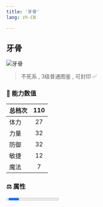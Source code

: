 ```yaml
---
title: '牙骨'
lang: zh-CN

---
```



## 牙骨

![牙骨](https://user-images.githubusercontent.com/78347270/115939451-1610f280-a4d9-11eb-9bb9-be8dbcd7cd3e.gif) 

> 不死系 , 3级普通图鉴<Card /> , 可封印 ✅ 


### 💪 能力数值

| 总档次       | 110           |
| :----------- |:-------------:|
| 体力      | 27   <Stars :number="2.5" />  |
| 力量      | 32   <Stars :number="3" />  |
| 防御      | 32  <Stars :number="3" />  | 
| 敏捷      | 12  <Stars :number="1" />  | 
| 魔法      | 7   <Stars :number="0.5" />   | 


### ⚖️ 属性


<Progress earth :number="9" />

<Progress water :number="0" />

<Progress fire :number="0" />

<Progress wind :number="1" />

### ✨ 技能栏 <Strong>8个</Strong>

- 攻击
- 防御

### 👶 1级出现点

- 无



